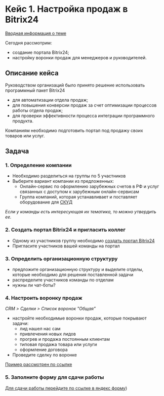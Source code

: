 # Кейс 1. Настройка  продаж в Bitrix24
<!-- [Презентация кейса]() -->
[Вводная информация о теме](info.md)

Сегодня рассмотрим:

* создание портала Bitrix24;
* настройку воронки продаж для менеджеров и руководителей.

## Описание кейса

Руководством организаций было принято решение использовать программный пакет Bitrix24
<!-- TODO - предложите ваши варианты "для чего"? -->
* для автоматизации отдела продаж;
* для повышения конверсии продаж за счет оптимизации процессов работы отдела продаж;
* для проверки эффективности процесса интеграции программного продукта.

Компаниям необходимо подготовить портал под продажу своих товаров или услуг.

## Задача

### 1. Определение компании

* Необходимо разделиться на группы по 5 участников
* Выберите вариант компании из предложенных:
  * Онлайн-сервис по оформлению зарубежных счетов в РФ и услуг связанных с доступом к зарубежным онлайн-сервисам
  * Группа компаний, которая устанавливает и поставляет оборудование для [СКУД](https://www.delta.ru/blog/chto-takoe-skud/)

_Если у команды есть интересующая их тематика, то можно утвердить ее._

### 2. Создать портал Bitrix24 и пригласить коллег

* Одному из участников группу необходимо [создать портал Bitrix24](https://auth2.bitrix24.net/create/)
* Пригласите участников вашей команды на портал

### 3. Определить организационную структуру

* предложите организационную структуру и выделите отделы, которые необходимо для решения поставленной задачи
* распределите участников команды по отделам
* нужны ли чат-боты?

### 4. Настроить воронку продаж

_CRM > Сделки > Список воронок "Общая"_

* настройте необходимые воронки продаж, которые покрывают задачи:
  * лид нашел нас сам
  * привлечения новых лидов
  * прогрев и продажа постоянным клиентам
  * типовая продажа товара или услуги
  * оформление договора
* Проведите сделку по воронке

[Пример рассмотрен по ссылке](info.md/#пример-работы-с-crm-для-облачного-провайдера)

### 5. Заполните форму для сдачи работы

[Для сдачи работы перейдите по ссылке в яндекс форму](https://forms.yandex.ru/cloud/66ec402490fa7b1fc05f281f/))
